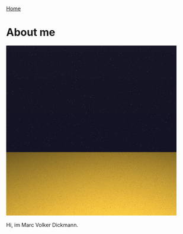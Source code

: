 [Home](http://q.marcvd.me)

# About me

![Avatar](/assets/img/avatar.png)

Hi, im Marc Volker Dickmann.
